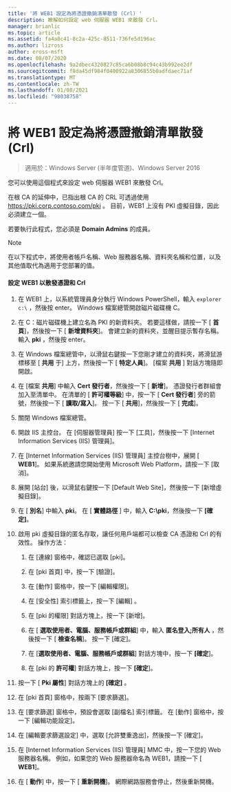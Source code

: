 ```yaml
---
title: '將 WEB1 設定為將憑證撤銷清單散發 (Crl) '
description: 瞭解如何設定 web 伺服器 WEB1 來散發 Crl。
manager: brianlic
ms.topic: article
ms.assetid: fa4a8c41-8c2a-425c-8511-736fe5d196ac
ms.author: lizross
author: eross-msft
ms.date: 08/07/2020
ms.openlocfilehash: 9a2dbec4320827c85ca6b08b8c94c43b992ee2df
ms.sourcegitcommit: f8da45df984f0400922a8306855b0adfdaec71af
ms.translationtype: MT
ms.contentlocale: zh-TW
ms.lasthandoff: 01/08/2021
ms.locfileid: "98038758"
---
```

# <a name="configure-web1-to-distribute-certificate-revocation-lists-crls"></a>將 WEB1 設定為將憑證撤銷清單散發 (Crl) 

>適用於：Windows Server (半年度管道)、Windows Server 2016

您可以使用這個程式來設定 web 伺服器 WEB1 來散發 Crl。

在根 CA 的延伸中，已指出根 CA 的 CRL 可透過使用 https://pki.corp.contoso.com/pki 。 目前，WEB1 上沒有 PKI 虛擬目錄，因此必須建立一個。

若要執行此程式，您必須是 **Domain Admins** 的成員。

> [!NOTE]
> 在以下程式中，將使用者帳戶名稱、Web 服務器名稱、資料夾名稱和位置，以及其他值取代為適用于您部署的值。

#### <a name="to-configure-web1-to-distribute-certificates-and-crls"></a>設定 WEB1 以散發憑證和 Crl

1.  在 WEB1 上，以系統管理員身分執行 Windows PowerShell，輸入 `explorer c:\` ，然後按 enter。 Windows 檔案總管開啟磁片磁碟機 C。

2.  在 C：磁片磁碟機上建立名為 PKI 的新資料夾。 若要這樣做，請按一下 [ **首頁**]，然後按一下 [ **新增資料夾**]。 會建立新的資料夾，並醒目提示暫存名稱。 輸入 **pki** ，然後按 enter。

3.  在 Windows 檔案總管中，以滑鼠右鍵按一下您剛才建立的資料夾，將滑鼠游標移至 [ **共用** 于] 上方，然後按一下 [ **特定人員**]。 [檔案 **共用** ] 對話方塊隨即開啟。

4.  在 [檔案 **共用**] 中輸入 **Cert 發行者**，然後按一下 [ **新增**]。 憑證發行者群組會加入至清單中。 在清單的 [ **許可權等級**] 中，按一下 [ **Cert 發行者**] 旁的箭號，然後按一下 [ **讀取/寫入**]。 按一下 [ **共用**]，然後按一下 [ **完成**]。

5.  關閉 Windows 檔案總管。

6.  開啟 IIS 主控台。 在 [伺服器管理員] 按一下 [工具]，然後按一下 [Internet Information Services (IIS) 管理員]。

7.  在 [Internet Information Services (IIS) 管理員] 主控台樹中，展開 [ **WEB1**]。 如果系統邀請您開始使用 Microsoft Web Platform，請按一下 [取消]。

8.  展開 [站台] 後，以滑鼠右鍵按一下 [Default Web Site]，然後按一下 [新增虛擬目錄]。

9. 在 [ **別名**] 中輸入 **pki**。 在 [ **實體路徑** ] 中，輸入 **C:\pki**，然後按一下 **[確定]**。

10. 啟用 pki 虛擬目錄的匿名存取，讓任何用戶端都可以檢查 CA 憑證和 Crl 的有效性。 操作方法：

    1.  在 [連線] 窗格中，確認已選取 [pki]。

    2.  在 [pki 首頁] 中，按一下 [驗證]。

    3.  在 [動作] 窗格中，按一下 [編輯權限]。

    4.  在 [安全性] 索引標籤上，按一下 [編輯] 。

    5.  在 [pki 的權限] 對話方塊上，按一下 [新增]。

    6.  在 [ **選取使用者、電腦、服務帳戶或群組**] 中，輸入 **匿名登入;所有人** ，然後按一下 [ **檢查名稱**]。 按一下 [確定]。

    7.  在 [**選取使用者、電腦、服務帳戶或群組**] 對話方塊中，按一下 **[確定**]。

    8.  在 [pki 的 **許可權**] 對話方塊上，按一下 **[確定**]。

11. 按一下 [ **Pki 屬性**] 對話方塊上的 **[確定]** 。

12. 在 [pki 首頁] 窗格中，按兩下 [要求篩選]。

13. 在 [要求篩選] 窗格中，預設會選取 [副檔名] 索引標籤。 在 [動作] 窗格中，按一下 [編輯功能設定]。

14. 在 [編輯要求篩選設定] 中，選取 [允許雙重逸出]，然後按一下 [確定]。

15. 在 [Internet Information Services (IIS) 管理員] MMC 中，按一下您的 Web 服務器名稱。 例如，如果您的 Web 服務器命名為 WEB1，請按一下 [ **WEB1**]。

16. 在 [ **動作**] 中，按一下 [ **重新開機**]。 網際網路服務會停止，然後重新開機。



